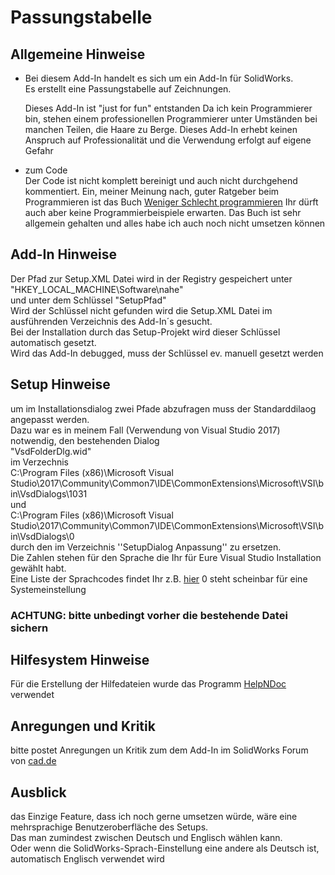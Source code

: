 # Passungstabelle
## Allgemeine Hinweise
- Bei diesem Add-In handelt es sich um ein Add-In für SolidWorks.  
  Es erstellt eine Passungstabelle auf Zeichnungen.
  
  Dieses Add-In ist "just for fun" entstanden
  Da ich kein Programmierer bin, stehen einem professionellen Programmierer
  unter Umständen bei manchen Teilen, die Haare zu Berge.
  Dieses Add-In erhebt keinen Anspruch auf Professionalität und die Verwendung erfolgt auf eigene Gefahr

- zum Code  
  Der Code ist nicht komplett bereinigt und auch nicht durchgehend kommentiert.
  Ein, meiner Meinung nach, guter Ratgeber beim Programmieren ist das Buch
  [Weniger Schlecht programmieren](https://www.oreilly.de/buecher/120174/9783897215672-weniger-schlecht-programmieren.html)
  Ihr dürft auch aber keine Programmierbeispiele erwarten. Das Buch ist sehr allgemein gehalten
  und alles habe ich auch noch nicht umsetzen können  

## Add-In Hinweise
Der Pfad zur Setup.XML Datei wird in der Registry gespeichert unter "HKEY_LOCAL_MACHINE\Software\nahe"  
und unter dem Schlüssel "SetupPfad"  
Wird der Schlüssel nicht gefunden wird die Setup.XML Datei im ausführenden Verzeichnis des Add-In´s gesucht.  
Bei der Installation durch das Setup-Projekt wird dieser Schlüssel automatisch gesetzt.  
Wird das Add-In debugged, muss der Schlüssel ev. manuell gesetzt werden

## Setup Hinweise
um im Installationsdialog zwei Pfade abzufragen muss der Standarddilaog angepasst werden.  
Dazu war es in meinem Fall (Verwendung von Visual Studio 2017) notwendig, den bestehenden Dialog  
"VsdFolderDlg.wid"  
im Verzechnis   
C:\Program Files (x86)\Microsoft Visual Studio\2017\Community\Common7\IDE\CommonExtensions\Microsoft\VSI\bin\VsdDialogs\1031  
und  
C:\Program Files (x86)\Microsoft Visual Studio\2017\Community\Common7\IDE\CommonExtensions\Microsoft\VSI\bin\VsdDialogs\0  
durch den im Verzeichnis ''SetupDialog Anpassung'' zu ersetzen.  
Die Zahlen stehen für den Sprache die Ihr für Eure Visual Studio Installation gewählt habt.  
Eine Liste der Sprachcodes findet Ihr z.B. [hier](https://msdn.microsoft.com/de-de/library/windows/hardware/dn898488(v=vs.85).aspx)  
0 steht scheinbar für eine Systemeinstellung
### ACHTUNG: bitte unbedingt vorher die bestehende Datei sichern

## Hilfesystem Hinweise
Für die Erstellung der Hilfedateien wurde das Programm [HelpNDoc](https://www.helpndoc.com) verwendet

## Anregungen und Kritik
bitte postet Anregungen un Kritik zum dem Add-In
im SolidWorks Forum von [cad.de](https://ww3.cad.de/cgi-bin/ubb/forumdisplay.cgi?action=topics&number=2)

## Ausblick
das Einzige Feature, dass ich noch gerne umsetzen würde, wäre eine mehrsprachige Benutzeroberfläche des Setups.  
Das man zumindest zwischen Deutsch und Englisch wählen kann.  
Oder wenn die SolidWorks-Sprach-Einstellung eine andere als Deutsch ist, automatisch Englisch verwendet wird
